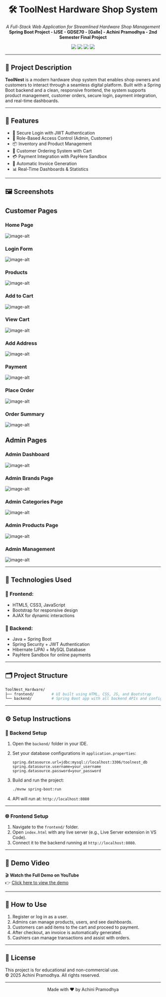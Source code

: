 <h1 align="center">🛠️ ToolNest Hardware Shop System</h1>
<p align="center">
  <i>A Full-Stack Web Application for Streamlined Hardware Shop Management</i><br>
  <b>Spring Boot Project - IJSE - GDSE70 - [Galle] - Achini Pramodhya - 2nd Semester Final Project</b>
</p>

<p align="center">
  <img src="https://img.shields.io/badge/SpringBoot-%236DB33F.svg?style=flat&logo=springboot&logoColor=white" />
  <img src="https://img.shields.io/badge/MySQL-%234479A1.svg?style=flat&logo=mysql&logoColor=white" />
  <img src="https://img.shields.io/badge/Java-%23ED8B00.svg?style=flat&logo=openjdk&logoColor=white" />
  <img src="https://img.shields.io/badge/Bootstrap-%23563D7C.svg?style=flat&logo=bootstrap&logoColor=white" />
</p>

---

## 📌 Project Description

**ToolNest** is a modern hardware shop system that enables shop owners and customers to interact through a seamless digital platform. Built with a Spring Boot backend and a clean, responsive frontend, the system supports product management, customer orders, secure login, payment integration, and real-time dashboards.

---
## 🧭 Features

- 🔐 Secure Login with JWT Authentication
- 👥 Role-Based Access Control (Admin, Customer)
- 📦 Inventory and Product Management
- 🛒 Customer Ordering System with Cart
- 💳 Payment Integration with PayHere Sandbox
- 📄 Automatic Invoice Generation
- 📊 Real-Time Dashboards & Statistics

---

## 🖼️ Screenshots
  ## Customer Pages
  
### **Home Page**  
![image-alt](https://github.com/AchiniPramo/ToolNest_Hardware/blob/8c04c92de663fcfc7e3a02e79077e22843aacb09/HomePage1.PNG)

### **Login Form**  
![image-alt](https://github.com/AchiniPramo/ToolNest_Hardware/blob/6100e04c04eaf520e5873ad20cd512a8d0f62751/login.PNG)

### **Products**  
![image-alt](https://github.com/AchiniPramo/ToolNest_Hardware/blob/c8fd70f894dd9b54fa4439a9d9ccc766c9a18825/products.PNG)

### **Add to Cart**  
![image-alt](https://github.com/AchiniPramo/ToolNest_Hardware/blob/c8fd70f894dd9b54fa4439a9d9ccc766c9a18825/AddToCart.PNG)

### **View Cart**  
![image-alt](https://github.com/AchiniPramo/ToolNest_Hardware/blob/c8fd70f894dd9b54fa4439a9d9ccc766c9a18825/ViewCart.PNG)

### **Add Address**  
![image-alt](https://github.com/AchiniPramo/ToolNest_Hardware/blob/ea365cb67ebd77cae65cbd46995bc5db1b0b1f6f/AddAddress.PNG)

### **Payment**  
![image-alt](https://github.com/AchiniPramo/ToolNest_Hardware/blob/ea365cb67ebd77cae65cbd46995bc5db1b0b1f6f/Payment.PNG)

### **Place Order**  
![image-alt](https://github.com/AchiniPramo/ToolNest_Hardware/blob/ea365cb67ebd77cae65cbd46995bc5db1b0b1f6f/PlaceOrder.PNG)

### **Order Summary**  
![image-alt](https://github.com/AchiniPramo/ToolNest_Hardware/blob/ea365cb67ebd77cae65cbd46995bc5db1b0b1f6f/OrderSummary.PNG)


## **Admin Pages** 

### **Admin Dashboard**   
![image-alt](https://github.com/AchiniPramo/ToolNest_Hardware/blob/f97831d21667ae7663b2d7b892d571f0c4e5cdd9/Admin-dashboard.PNG) 

### **Admin Brands Page**   
![image-alt](https://github.com/AchiniPramo/ToolNest_Hardware/blob/6100e04c04eaf520e5873ad20cd512a8d0f62751/admin-brandPNG.PNG) 

### **Admin Categories Page**   
![image-alt](https://github.com/AchiniPramo/ToolNest_Hardware/blob/6100e04c04eaf520e5873ad20cd512a8d0f62751/admin-categories.PNG) 

### **Admin Products Page**    
![image-alt](https://github.com/AchiniPramo/ToolNest_Hardware/blob/6100e04c04eaf520e5873ad20cd512a8d0f62751/admin-products.PNG)  

### **Admin Management**   
![image-alt](https://github.com/AchiniPramo/ToolNest_Hardware/blob/f97831d21667ae7663b2d7b892d571f0c4e5cdd9/Admin-Management.PNG) 

---

## 🧰 Technologies Used

### 🔹 Frontend:
- HTML5, CSS3, JavaScript
- Bootstrap for responsive design
- AJAX for dynamic interactions

### 🔹 Backend:
- Java + Spring Boot
- Spring Security + JWT Authentication
- Hibernate (JPA) + MySQL Database
- PayHere Sandbox for online payments

---

## 🗂️ Project Structure

```bash
ToolNest_Hardware/
├── frontend/        # UI built using HTML, CSS, JS, and Bootstrap
└── backend/         # Spring Boot app with all backend APIs and configurations
```

---

## ⚙️ Setup Instructions

### 🔧 Backend Setup

1. Open the `backend/` folder in your IDE.
2. Set your database configurations in `application.properties`:
   ```
   spring.datasource.url=jdbc:mysql://localhost:3306/toolnest_db
   spring.datasource.username=your_username
   spring.datasource.password=your_password
   ```
3. Build and run the project:

   ```bash
   ./mvnw spring-boot:run
   ```

4. API will run at: `http://localhost:8080`

---

### 🌐 Frontend Setup

1. Navigate to the `frontend/` folder.
2. Open `index.html` with any live server (e.g., Live Server extension in VS Code).
3. Connect it to the backend running at `http://localhost:8080`.

---

## 🎥 Demo Video

🎬 **Watch the Full Demo on YouTube**  
👉 [Click here to view the demo](https://youtu.be/wRwXEhW_y3Y)

---

## 🚀 How to Use

1. Register or log in as a user.
2. Admins can manage products, users, and see dashboards.
3. Customers can add items to the cart and proceed to payment.
4. After checkout, an invoice is automatically generated.
5. Cashiers can manage transactions and assist with orders.

---

## 📝 License

This project is for educational and non-commercial use.  
© 2025 Achini Pramodhya. All rights reserved.

---

<p align="center">
  Made with ❤️ by Achini Pramodhya
</p>
